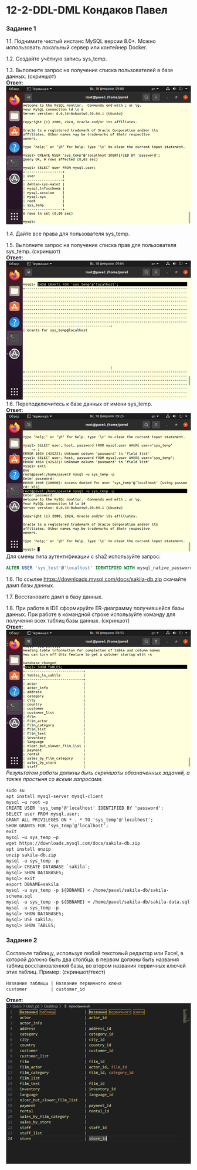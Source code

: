 # 12-2-DDL-DML  Кондаков Павел  

### Задание 1
1.1. Поднимите чистый инстанс MySQL версии 8.0+. Можно использовать локальный сервер или контейнер Docker.  

1.2. Создайте учётную запись sys_temp.   

1.3. Выполните запрос на получение списка пользователей в базе данных. (скриншот)  
**Ответ:**  
![alt text](https://github.com/PavelKondakov22/12-2-DDL-DML/blob/main/s1.png)  

1.4. Дайте все права для пользователя sys_temp.   

1.5. Выполните запрос на получение списка прав для пользователя sys_temp. (скриншот)  
**Ответ:**  
![alt text](https://github.com/PavelKondakov22/12-2-DDL-DML/blob/main/s2.png)  
1.6. Переподключитесь к базе данных от имени sys_temp.  
**Ответ:**  
![alt text](https://github.com/PavelKondakov22/12-2-DDL-DML/blob/main/s3.png)
Для смены типа аутентификации с sha2 используйте запрос:   
```sql
ALTER USER 'sys_test'@'localhost' IDENTIFIED WITH mysql_native_password BY 'password';  
```
1.6. По ссылке https://downloads.mysql.com/docs/sakila-db.zip скачайте дамп базы данных.  

1.7. Восстановите дамп в базу данных.  

1.8. При работе в IDE сформируйте ER-диаграмму получившейся базы данных. При работе в командной строке используйте команду для получения всех таблиц базы данных. (скриншот)  
**Ответ:**  
![alt text](https://github.com/PavelKondakov22/12-2-DDL-DML/blob/main/s4.png)  
*Результатом работы должны быть скриншоты обозначенных заданий, а также простыня со всеми запросами.*  
```
sudo su  
apt install mysql-server mysql-client  
mysql –u root –p  
CREATE USER 'sys_temp'@'localhost' IDENTIFIED BY 'password';  
SELECT user FROM mysql.user;  
GRANT ALL PRIVILEGES ON * . * TO 'sys_temp'@'localhost';  
SHOW GRANTS FOR ‘sys_temp’@’localhost’;  
exit  
mysql –u sys_temp –p
wget https://downloads.mysql.com/docs/sakila-db.zip  
apt install unzip  
unzip sakila-db.zip  
mysql -u sys_temp -p  
mysql> CREATE DATABASE `sakila`;  
mysql> SHOW DATABASES;  
mysql> exit  
export DBNAME=sakila  
mysql -u sys_temp -p ${DBNAME} < /home/pavel/sakila-db/sakila-schema.sql  
mysql -u sys_temp -p ${DBNAME} < /home/pavel/sakila-db/sakila-data.sql  
mysql -u sys_temp -p  
mysql> SHOW DATABASES;  
mysql> USE sakila;  
mysql> SHOW TABLES;  
  ```
### Задание 2
Составьте таблицу, используя любой текстовый редактор или Excel, в которой должно быть два столбца: в первом должны быть названия таблиц восстановленной базы, во втором названия первичных ключей этих таблиц. Пример: (скриншот/текст)
```
Название таблицы | Название первичного ключа
customer         | customer_id
```
**Ответ:**  
![alt text](https://github.com/PavelKondakov22/12-2-DDL-DML/blob/main/s5.png)  
